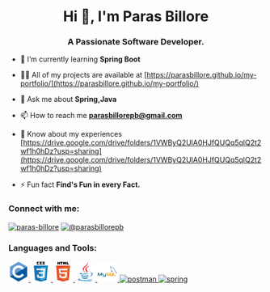 <h1 align="center">Hi 👋, I'm Paras Billore</h1>
<h3 align="center">A Passionate Software Developer.</h3>

- 🌱 I’m currently learning **Spring Boot**

- 👨‍💻 All of my projects are available at [https://parasbillore.github.io/my-portfolio/](https://parasbillore.github.io/my-portfolio/)

- 💬 Ask me about **Spring,Java**

- 📫 How to reach me **parasbillorepb@gmail.com**

- 📄 Know about my experiences [https://drive.google.com/drive/folders/1VWByQ2UlA0HJfQUQq5qlQ2t2wf1h0hDz?usp=sharing](https://drive.google.com/drive/folders/1VWByQ2UlA0HJfQUQq5qlQ2t2wf1h0hDz?usp=sharing)

- ⚡ Fun fact **Find's Fun in every Fact.**

<h3 align="left">Connect with me:</h3>
<p align="left">
<a href="https://linkedin.com/in/paras-billore" target="blank"><img align="center" src="https://raw.githubusercontent.com/rahuldkjain/github-profile-readme-generator/master/src/images/icons/Social/linked-in-alt.svg" alt="paras-billore" height="30" width="40" /></a>
<a href="https://www.hackerearth.com/@parasbillorepb" target="blank"><img align="center" src="https://raw.githubusercontent.com/rahuldkjain/github-profile-readme-generator/master/src/images/icons/Social/hackerearth.svg" alt="@parasbillorepb" height="30" width="40" /></a>
</p>

<h3 align="left">Languages and Tools:</h3>
<p align="left"> <a href="https://www.cprogramming.com/" target="_blank" rel="noreferrer"> <img src="https://raw.githubusercontent.com/devicons/devicon/master/icons/c/c-original.svg" alt="c" width="40" height="40"/> </a> <a href="https://www.w3schools.com/css/" target="_blank" rel="noreferrer"> <img src="https://raw.githubusercontent.com/devicons/devicon/master/icons/css3/css3-original-wordmark.svg" alt="css3" width="40" height="40"/> </a> <a href="https://www.w3.org/html/" target="_blank" rel="noreferrer"> <img src="https://raw.githubusercontent.com/devicons/devicon/master/icons/html5/html5-original-wordmark.svg" alt="html5" width="40" height="40"/> </a> <a href="https://www.java.com" target="_blank" rel="noreferrer"> <img src="https://raw.githubusercontent.com/devicons/devicon/master/icons/java/java-original.svg" alt="java" width="40" height="40"/> </a> <a href="https://www.mysql.com/" target="_blank" rel="noreferrer"> <img src="https://raw.githubusercontent.com/devicons/devicon/master/icons/mysql/mysql-original-wordmark.svg" alt="mysql" width="40" height="40"/> </a> <a href="https://postman.com" target="_blank" rel="noreferrer"> <img src="https://www.vectorlogo.zone/logos/getpostman/getpostman-icon.svg" alt="postman" width="40" height="40"/> </a> <a href="https://spring.io/" target="_blank" rel="noreferrer"> <img src="https://www.vectorlogo.zone/logos/springio/springio-icon.svg" alt="spring" width="40" height="40"/> </a> </p>
